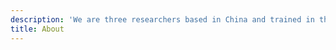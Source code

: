 ```yaml
---
description: 'We are three researchers based in China and trained in the fields of business strategy, economics, and public policy. We are interested in how individuals and organizations behave and interact with each other in the production, diffusion, and application of sciences and technologies; and how policy makers, at the local, national, and globle levels, can optimally intervene these behaviors and interactions. We host regular online seminars with speakers around the world to share their newest research in the broad areas of innovation and entrepreneurship. In this process, we seek to learn and to share, to promote knowledge circulation and to contribute to knowledge creation. We are open to interested participants.'
title: About
---
```



